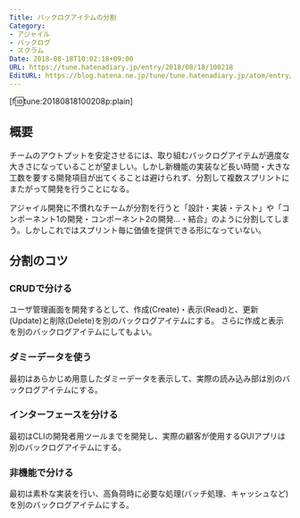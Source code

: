 ```yaml
---
Title: バックログアイテムの分割
Category:
- アジャイル
- バックログ
- スクラム
Date: 2018-08-18T10:02:18+09:00
URL: https://tune.hatenadiary.jp/entry/2018/08/18/100218
EditURL: https://blog.hatena.ne.jp/tune/tune.hatenadiary.jp/atom/entry/17391345971649272920
---
```


[f:id:tune:20180818100208p:plain]

## 概要

チームのアウトプットを安定させるには、取り組むバックログアイテムが適度な大きさになっていることが望ましい。しかし新機能の実装など長い時間・大きな工数を要する開発項目が出てくることは避けられず、分割して複数スプリントにまたがって開発を行うことになる。

アジャイル開発に不慣れなチームが分割を行うと「設計・実装・テスト」や「コンポーネント1の開発・コンポーネント2の開発…・結合」のように分割してしまう。しかしこれではスプリント毎に価値を提供できる形になっていない。

## 分割のコツ

### CRUDで分ける

ユーザ管理画面を開発するとして、作成(Create)・表示(Read)と、更新(Update)と削除(Delete)を別のバックログアイテムにする。
さらに作成と表示を別のバックログアイテムにしてもよい。

### ダミーデータを使う

最初はあらかじめ用意したダミーデータを表示して、実際の読み込み部は別のバックログアイテムにする。

### インターフェースを分ける

最初はCLIの開発者用ツールまでを開発し、実際の顧客が使用するGUIアプリは別のバックログアイテムにする。

### 非機能で分ける

最初は素朴な実装を行い、高負荷時に必要な処理(バッチ処理、キャッシュなど)を別のバックログアイテムにする。
